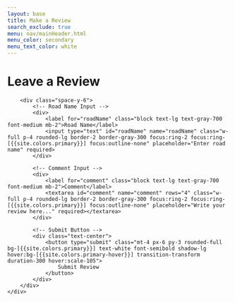 ```yaml
---
layout: base
title: Make a Review
search_exclude: true
menu: nav/mainHeader.html
menu_color: secondary
menu_text_color: white
---
```


<div class="bg-[{{site.colors.background}}] flex justify-center items-center min-h-screen px-4 py-16">
    <div class="bg-white border-2 border-gray-300 p-8 rounded-2xl shadow-xl max-w-xl w-full">
        <h1 class="text-[{{site.colors.primary}}] font-extrabold text-3xl mb-6 text-center">
            Leave a Review
        </h1>

        <div class="space-y-6">
            <!-- Road Name Input -->
            <div>
                <label for="roadName" class="block text-lg text-gray-700 font-medium mb-2">Road Name</label>
                <input type="text" id="roadName" name="roadName" class="w-full p-4 rounded-lg border-2 border-gray-300 focus:ring-2 focus:ring-[{{site.colors.primary}}] focus:outline-none" placeholder="Enter road name" required>
            </div>

            <!-- Comment Input -->
            <div>
                <label for="comment" class="block text-lg text-gray-700 font-medium mb-2">Comment</label>
                <textarea id="comment" name="comment" rows="4" class="w-full p-4 rounded-lg border-2 border-gray-300 focus:ring-2 focus:ring-[{{site.colors.primary}}] focus:outline-none" placeholder="Write your review here..." required></textarea>
            </div>

            <!-- Submit Button -->
            <div class="text-center">
                <button type="submit" class="mt-4 px-6 py-3 rounded-full bg-[{{site.colors.primary}}] text-white font-semibold shadow-lg hover:bg-[{{site.colors.primary-hover}}] transition-transform duration-300 hover:scale-105">
                    Submit Review
                </button>
            </div>
        </div>
    </div>
</div>
